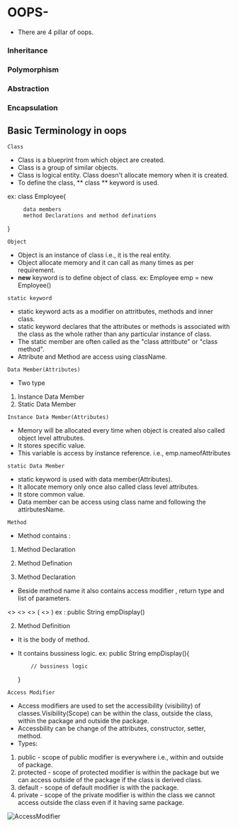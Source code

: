 # OOPS-
- There are 4 pillar of oops.
### Inheritance
### Polymorphism
### Abstraction
### Encapsulation

## Basic Terminology in oops
`Class`
- Class is a blueprint from which object are created.
- Class is a group of similar objects.
- Class is logical entity. Class doesn't allocate memory when it is created.
- To define the class, ** class ** keyword is used.

ex:
 class Employee{
         
         data members 
         method Declarations and method definations 
         
 }

`Object`
- Object is an instance of class i.e., it is the real entity.
- Object allocate memory and it can call as many times  as per requirement.
- **new** keyword is to define object of class.
ex:
 Employee emp = new Employee()
 
 `static keyword`
 - static keyword acts as a modifier on attritbutes, methods and inner class.
 - static keyword declares that the attributes or methods is associated with the class as the whole rather than any particular instance of class.
 - The static member are often called as the "class attritbute" or "class method".
 - Attribute and Method are access using className.
 
 
 `Data Member(Attributes)`
 - Two type 
 1. Instance Data Member
 2. Static Data Member
 
 `Instance Data Member(Attributes)`
 - Memory will be allocated every time when object is created also called object level attrubutes.
 - It stores specific value.
 - This variable is access by instance reference. i.e., emp.nameofAttributes
 
 `static Data Member`
 - static keyword is used with data member(Attributes).
 - It allocate memory only once also called class level attributes.
 - It store common value.
 - Data member can be access using class name and following the attirbutesName.
 
 `Method`
 - Method contains :
 1. Method Declaration 
 2. Method Defination 
 
 1. Method Declaration 
 - Beside method name it also contains access modifier , return type and list of parameters.
 
  <<access Modifier>> <<return type>> <<Method name>> ( <<list of parameters>> )
  ex :
   public String empDisplay()

2. Method Definition 
- It is the body of method.
- It contains bussiness logic.
ex:
   public String empDisplay(){
          
          // bussiness logic

   }
   
   
`Access Modifier`
- Access modifiers are used to set the accessibility (visibility) of classes.Visibility(Scope) can be within the class, 
  outside the class, within the package and outside the package.  
- Accessbility can be change of the attributes, constructor, setter, method.
- Types:
1. public - scope of public modifier is everywhere i.e., within and outside of package. 
2. protected - scope of protected modifier is within the package but we can access outside of the package if the class is derived class.
3. default - scope of default modifier is with the package.
4. private - scope of the private modifier is within  the class we cannot access outside the class even if it having same package.

![AccessModifier]()




 
 
 
 
 
 
 
